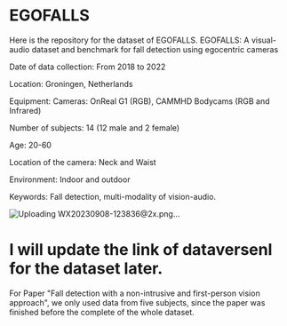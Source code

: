 # EGOFALLS
Here is the repository for the dataset of EGOFALLS. EGOFALLS: A visual-audio dataset and benchmark for fall detection using egocentric cameras

Date of data collection: From 2018 to 2022

Location: Groningen, Netherlands

Equipment: Cameras: OnReal G1 (RGB), CAMMHD Bodycams (RGB and Infrared)

Number of subjects: 14 (12 male and 2 female)

Age: 20-60

Location of the camera: Neck and Waist

Environment: Indoor and outdoor

Keywords: Fall detection, multi-modality of vision-audio.

![Uploading WX20230908-123836@2x.png…]()





# I will update the link of dataversenl for the dataset later.

For Paper "Fall detection with a non-intrusive and first-person vision approach", we only used data from five subjects, since the paper was finished before the complete of the whole dataset. 
